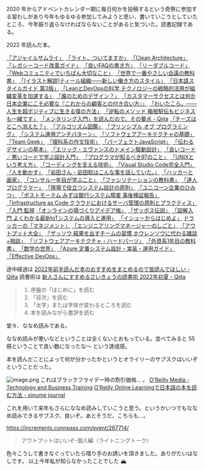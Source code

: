 2020 年からアドベントカレンダー期に毎日何かを投稿するという奇祭に参加する習わしがあり今年もゆるゆる参加してみようと思い、書いていこうとしていたところ、今年振り返らなければならないことがあると気づいた。読書記録である。

2022 年読んだ本。

[「アジャイルサムライ」](https://qiita.com/e99h2121/items/93d25ba923368676e560)
[「ライト、ついてますか」](https://qiita.com/e99h2121/items/1d4c10000a9f81d664a2)
[「Clean Architecture」](https://qiita.com/e99h2121/items/6cd719b6b871d1c3d03b)
[「レガシーコード改善ガイド」](https://qiita.com/e99h2121/items/506d20d02953d227a790)
[「良いFAQの書き方」](https://qiita.com/e99h2121/items/1b713a24167b862d726c)
[「リーダブルコード」](https://qiita.com/e99h2121/items/6a3dfe1bf041196fd154)
[「Webコミュニティでいちばん大切なこと」](https://qiita.com/e99h2121/items/81f71c5f6d10994bd0ef)
[「世界で一番やさしい会議の教科書」](https://qiita.com/e99h2121/items/4eba8cfadf91f96f923d)
[「[イラスト解説]ティール組織――新しい働き方のスタイル」](https://qiita.com/e99h2121/items/6c50660d1556e9da122f)
[「日本語スタイルガイド 第3版」](https://qiita.com/e99h2121/items/6ebbcd42f2ac713daeb3)
[「LeanとDevOpsの科学 テクノロジーの戦略的活用が組織変革を加速する」](https://qiita.com/e99h2121/items/c8a4b72a0ec699db24bd)
[「誰のためのデザイン？」](https://qiita.com/e99h2121/items/f658e4c54fd9253b3c11)
[「カスタマーサクセスとは何か 日本企業にこそ必要な『これからの顧客との付き合い方』」](https://zenn.dev/e99h2121/articles/customer-success-red)
[「わいたこら。――人生を超ポジティブに生きる僕の方法」](https://zenn.dev/e99h2121/articles/5a424b8d575be2)
[「逆転のメソッド 箱根駅伝もビジネスも一緒です」](https://zenn.dev/e99h2121/articles/52c99b93cc841c)
[「メンタリング入門」を読んだので、その要点 - Qiita](https://qiita.com/e99h2121/items/734d0ff0148a11b0f0f1)
[「チーズはどこへ消えた？」](https://qiita.com/e99h2121/items/9fcae9f340a8e96116c6)
[「アルゴリズム図鑑」](https://qiita.com/e99h2121/items/6b66cf79e01e95647a29)
[「プリンシプル オブ プログラミング」](https://qiita.com/e99h2121/items/89f095f64086436cb0c4)
[「システム運用アンチパターン」](https://qiita.com/e99h2121/items/5327cda822b8ea588169)
[「ソフトウェアアーキテクチャの基礎」](https://qiita.com/e99h2121/items/1844f5ed8da453a6dfb0)
[「Team Geek」](https://qiita.com/e99h2121/items/d76e5a5bccc1c0498014)
[「理科系の作文技術」](https://qiita.com/e99h2121/items/dd57fd2374d7e9e0726a)
[「パーフェクトJavaScript」](https://qiita.com/e99h2121/items/f941c8c9e055a328f74c)
[「伝わるデザインの基本」](https://qiita.com/e99h2121/items/d57803dcab028d3675fe)
[「エリック・エヴァンスのドメイン駆動設計」](https://qiita.com/e99h2121/items/48351c7d47d4288d87ea)
[「良いコード／悪いコードで学ぶ設計入門」](https://qiita.com/e99h2121/items/0f71104dbc32a5d0047c)
[「プログラマが知るべき97のこと」](https://qiita.com/e99h2121/items/c57b6dfdaeda04e882e8)
[「UNIXという考え方」](https://qiita.com/e99h2121/items/10e80990f68031e58b97)
[「コーディングを支える技術」](https://qiita.com/e99h2121/items/2ddccd8ea50a57aab96a)
[「Visual Studio Code完全入門」](https://qiita.com/e99h2121/items/4b46c30eadb23d15d008)
[「人を動かす」](https://zenn.dev/e99h2121/articles/how-to-win-friends-and-influence-people)
[「岩田さん - 岩田聡はこんな事を話していた。」](https://zenn.dev/e99h2121/articles/gamer-iwata-san)
[「ハッカーと画家」](https://qiita.com/e99h2121/items/7187615dfa1d624a8583)
[「コンサル一年目が学ぶこと」](https://qiita.com/e99h2121/items/2b69ec9444ec1cc60cb7)
[「ファシリテーションの教科書」](https://qiita.com/e99h2121/items/b07fad118b32e1d905da)
[「達人プログラマー」](https://qiita.com/e99h2121/items/6718226ed2c92a5b1962)
[「現場で役立つシステム設計の原則」](https://qiita.com/e99h2121/items/9c3af9a03d6d67d16506)
[「ユニコーン企業のひみつ」](https://qiita.com/e99h2121/items/88da8670ded0a2e1056f)
[「ポストモーテム みずほ銀行システム障害 事後検証報告」](https://qiita.com/e99h2121/items/ca9c46427625f86ea9fb)
[「Infrastructure as Code クラウドにおけるサーバ管理の原則とプラクティス」](https://qiita.com/e99h2121/items/613b9fba42f5ffe39f1a)
[「入門 監視](https://qiita.com/e99h2121/items/930dccbc345c102e5265)
[「オンラインの場づくりアイデア帳」](https://qiita.com/e99h2121/items/6b4abdba4f9ac1841cfd)
[「ザッポス伝説」](https://qiita.com/e99h2121/items/798accc2a6f510993218)
[「図解入門 よくわかる最新IoTシステムの導入と運用」](https://qiita.com/e99h2121/items/68bb84ff42773de8ea39)
[「イシューからはじめよ」](https://qiita.com/e99h2121/items/3ae41195b621791f869e)
[ドラッカーの「マネジメント」](https://qiita.com/e99h2121/items/48ff1d5d2675def03bd6)
[「エンジニアリングマネージャーのしごと」](https://qiita.com/e99h2121/items/316530888c25d9961642)
[「アウトプット大全」](https://qiita.com/e99h2121/items/911c18ca78839c0fd7cf)
[「ザッソウ 結果を出すチームの習慣 ホウレンソウに代わる雑談+相談」](https://qiita.com/e99h2121/items/ba119536c7476250e616)
[「ソフトウェアアーキテクチャ・ハードパーツ」](https://qiita.com/e99h2121/items/139a40bff1f4451c7e23)
[「外資系1年目の教科書」](https://zenn.dev/e99h2121/articles/to-work-company)
[「数学の世界」](https://zenn.dev/e99h2121/articles/the-world-of-math)
[「Azure 定番システム設計・実装・運用ガイド」](https://qiita.com/e99h2121/items/08c18035f2348a8c4064)
[「Effective DevOps」](https://qiita.com/e99h2121/items/977ac5a96849d7641ff2)


途中経過は [2022年前半読んだ本のおすすめをまとめるので皆読んでほしい - Qiita](https://qiita.com/e99h2121/items/0737d9f29d18677d604b)
読書術は [新人さんにすすめるさいきょうの読書術 2022年初夏 - Qiita](https://qiita.com/e99h2121/items/fd4e6404d46f3d849282)

> 1. 序盤の「はじめに」を読む
> 2. 「目次」を読む
> 3. 「太字」または字体が変わるところを読む
> 4. 本を読みながら書評を読む

堂々、ななめ読みである。

ななめ読みが悪いなどということは全くないとおもっている。並べてみると 55 冊ということで良い数になったな～ という達成感。

本を読んだことによって何が分かったかというとオライリーのサブスクはいいぞということだった。

![image.png](https://qiita-image-store.s3.ap-northeast-1.amazonaws.com/0/93824/fb671422-8ffe-8d94-5879-6d9a505c46b2.png)
これはブラックフライデー時の割引価格... 。
[O'Reilly Media - Technology and Business Training](https://www.oreilly.com/)
[O'Reilly Online Learningで日本語の本を読む方法 - oinume journal](https://journal.lampetty.net/entry/japanese-books-oreilly-online-learning)


これを用いて来年もさらにななめ読みしていこうと思う。というかいつでもななめ読みできるサブスク、良いぞ。あとそうだ、こちらも...。

https://increments.connpass.com/event/267714/

> アウトプットはいいぞ-個人編（ライトニングトーク）

色々こうして書きなぐっていたら喋り手のお誘いを頂きました。ありがたいはなしです。
以上今年私が知らなかったことでした :mountain_snow: 
